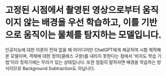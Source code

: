 # 고정된 시점에서 촬영된 영상으로부터 움직이지 않는 배경을 우선 학습하고, 이를 기반으로 움직이는 물체를 탐지하는 모델입니다.

인공지능에 대한 이론이 전혀 없을 때 아이디어만 ChatGPT에게 제공하여 시험 제작해본 모델이며, 객체에 대한 정의(클래스 구분)를 내리지 못한다는 점에서 '비지도 학습 기법'이라 칭하기에는 무리가 있는 상태입니다. 또한 엄밀히 말하자면 배경을 학습하는 방식이므로 Background Subtraction도 아닙니다.
